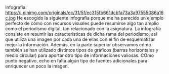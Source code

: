 Infografia: https://i.pinimg.com/originals/ec/31/5f/ec315fb661dcbfa73a3a97555086a16c.jpg
He escogido la siguiente infografia porque me ha parecido un ejemplo perfecto de cómo con recursos visuales puede resumirse algo tan amplio como el periodismo digital, tan relacionado con la asignatura. La infografía consiste en resumir las características de dicha rama del periodismo, así que utiliza una imagen por cada una de ellas con el fin de esquematizar mejor la información. Además, en la parte superior observamos cómo también se han utilizado distintos tipos de gráficos (barras horizontales y medio circular) para aportar otro tipo de informaciones valiosas. COmo punto negativo, echo en falta algún tipo de fuentes adicionales para enriquecer un poco la imagen.
